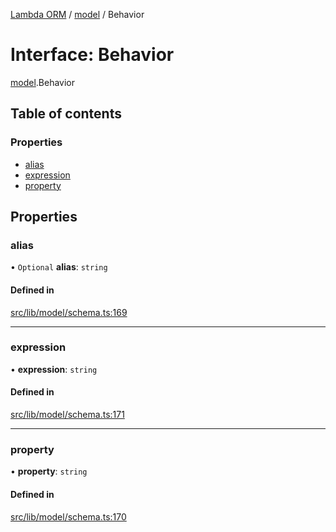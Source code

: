 [Lambda ORM](../README.md) / [model](../modules/model.md) / Behavior

# Interface: Behavior

[model](../modules/model.md).Behavior

## Table of contents

### Properties

- [alias](model.Behavior.md#alias)
- [expression](model.Behavior.md#expression)
- [property](model.Behavior.md#property)

## Properties

### alias

• `Optional` **alias**: `string`

#### Defined in

[src/lib/model/schema.ts:169](https://github.com/FlavioLionelRita/lambdaorm/blob/15e828d/src/lib/model/schema.ts#L169)

___

### expression

• **expression**: `string`

#### Defined in

[src/lib/model/schema.ts:171](https://github.com/FlavioLionelRita/lambdaorm/blob/15e828d/src/lib/model/schema.ts#L171)

___

### property

• **property**: `string`

#### Defined in

[src/lib/model/schema.ts:170](https://github.com/FlavioLionelRita/lambdaorm/blob/15e828d/src/lib/model/schema.ts#L170)
